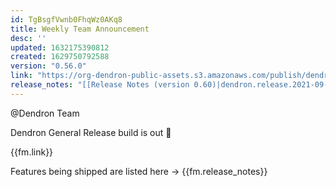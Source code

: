 ```yaml
---
id: TgBsgfVwnb0FhqWz0AKq8
title: Weekly Team Announcement
desc: ''
updated: 1632175390812
created: 1629750792588
version: "0.56.0"
link: "https://org-dendron-public-assets.s3.amazonaws.com/publish/dendron-0.60.1-alpha.0.vsix"
release_notes: "[[Release Notes (version 0.60)|dendron.release.2021-09-21]]"
---
```



@Dendron Team 

Dendron General Release build is out :partying_face: 

{{fm.link}}

Features being shipped are listed here -> {{fm.release_notes}}
